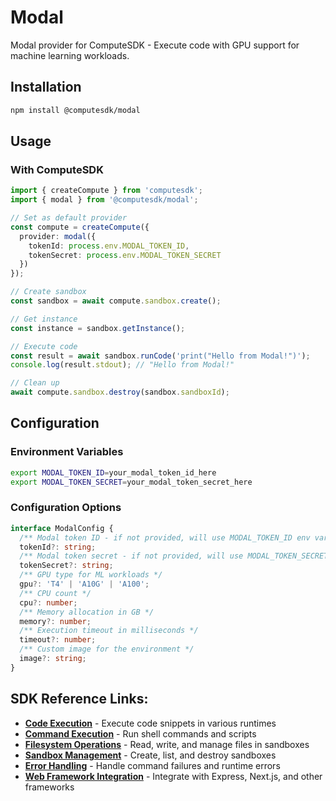 # Modal

Modal provider for ComputeSDK - Execute code with GPU support for machine learning workloads.

## Installation

```bash
npm install @computesdk/modal
```

## Usage

### With ComputeSDK

```typescript
import { createCompute } from 'computesdk';
import { modal } from '@computesdk/modal';

// Set as default provider
const compute = createCompute({ 
  provider: modal({ 
    tokenId: process.env.MODAL_TOKEN_ID,
    tokenSecret: process.env.MODAL_TOKEN_SECRET
  }) 
});

// Create sandbox
const sandbox = await compute.sandbox.create();

// Get instance
const instance = sandbox.getInstance();

// Execute code
const result = await sandbox.runCode('print("Hello from Modal!")');
console.log(result.stdout); // "Hello from Modal!"

// Clean up
await compute.sandbox.destroy(sandbox.sandboxId);
```

## Configuration

### Environment Variables

```bash
export MODAL_TOKEN_ID=your_modal_token_id_here
export MODAL_TOKEN_SECRET=your_modal_token_secret_here
```

### Configuration Options

```typescript
interface ModalConfig {
  /** Modal token ID - if not provided, will use MODAL_TOKEN_ID env var */
  tokenId?: string;
  /** Modal token secret - if not provided, will use MODAL_TOKEN_SECRET env var */
  tokenSecret?: string;
  /** GPU type for ML workloads */
  gpu?: 'T4' | 'A10G' | 'A100';
  /** CPU count */
  cpu?: number;
  /** Memory allocation in GB */
  memory?: number;
  /** Execution timeout in milliseconds */
  timeout?: number;
  /** Custom image for the environment */
  image?: string;
}
```
## SDK Reference Links:

- **[Code Execution](./reference/code-execution)** - Execute code snippets in various runtimes
- **[Command Execution](./reference/code-execution#runcommand-method)** - Run shell commands and scripts
- **[Filesystem Operations](./reference/filesystem)** - Read, write, and manage files in sandboxes
- **[Sandbox Management](./reference/sandbox-management.md)** - Create, list, and destroy sandboxes
- **[Error Handling](./reference/api-integration.md#error-handling)** - Handle command failures and runtime errors
- **[Web Framework Integration](./reference/api-integration#web-framework-integration)** - Integrate with Express, Next.js, and other frameworks
